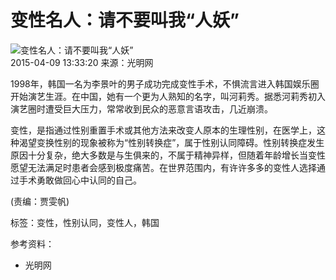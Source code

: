 # 变性名人：请不要叫我“人妖” 

![变性名人：请不要叫我“人妖”](http://images.haiwainet.cn/2015/0409/20150409013337788.jpg)  
2015-04-09 13:33:20 来源：光明网

1998年，韩国一名为李景叶的男子成功完成变性手术，不惧流言进入韩国娱乐圈开始演艺生涯。在中国，她有一个更为人熟知的名字，叫河莉秀。据悉河莉秀初入演艺圈时遭受巨大压力，常常收到民众的恶意言语攻击，几近崩溃。

变性，是指通过性别重置手术或其他方法来改变人原本的生理性别，在医学上，这种渴望变换性别的现象被称为“性别转换症”，属于性别认同障碍。性别转换症发生原因十分复杂，绝大多数是与生俱来的，不属于精神异样，但随着年龄增长当变性愿望无法满足时患者会感到极度痛苦。在世界范围内，有许许多多的变性人选择通过手术勇敢做回心中认同的自己。

(责编：贾雯帆)

标签：变性，性别认同，变性人，韩国

参考资料：
- 光明网  
